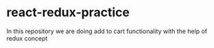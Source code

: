 # react-redux-practice
In this repository we are doing add to cart functionality with the help of redux concept

